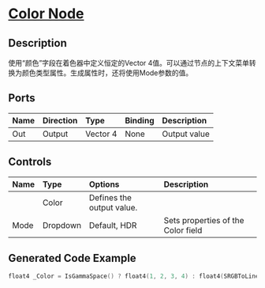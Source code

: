# [Color Node](https://docs.unity3d.com/Packages/com.unity.shadergraph@7.3/manual/Color-Node.html)

## Description
使用“颜色”字段在着色器中定义恒定的Vector 4值。可以通过节点的上下文菜单转换为颜色类型属性。生成属性时，还将使用Mode参数的值。

## Ports
|Name|Direction|Type|Binding|Description
|:----|--------|:---|:------|:-----
|Out|Output|Vector 4|None|Output value

## Controls
|Name|Type|Options|Description
|:---|:---|:------|:-----
||Color|Defines the output value.
|Mode|Dropdown|Default, HDR|Sets properties of the Color field

## Generated Code Example
```h
float4 _Color = IsGammaSpace() ? float4(1, 2, 3, 4) : float4(SRGBToLinear(float3(1, 2, 3)), 4);
```